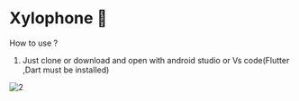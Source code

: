 # Xylophone 🎹


How to use ?

1. Just clone or download and open with android studio or Vs code(Flutter ,Dart must be installed)

![2](https://user-images.githubusercontent.com/83778936/128632943-693c5b9e-8733-41b7-8339-c662402f91ee.png)


